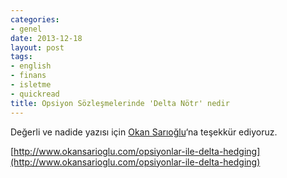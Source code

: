 ```yaml
---
categories:
- genel
date: 2013-12-18
layout: post
tags:
- english
- finans
- isletme
- quickread
title: Opsiyon Sözleşmelerinde 'Delta Nötr' nedir
---
```


Değerli ve nadide yazısı için [Okan Sarıoğlu](http://www.okansarioglu.com/hakkimda)‘na teşekkür ediyoruz.  
  
[http://www.okansarioglu.com/opsiyonlar-ile-delta-hedging](http://www.okansarioglu.com/opsiyonlar-ile-delta-hedging)
